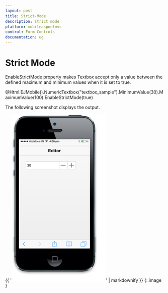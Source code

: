 ```yaml
---
layout: post
title: Strict-Mode
description: strict mode
platform: mobileaspnetmvc
control: Form Controls
documentation: ug
---
```


# Strict Mode

EnableStrictMode property makes Textbox accept only a value between the defined maximum and minimum values when it is set to true.



@Html.EJMobile().NumericTextbox("textbox_sample").MinimumValue(30).MaximumValue(100).EnableStrictMode(true)



The following screenshot displays the output.

{{ '![](Strict-Mode_images/Strict-Mode_img1.png)' | markdownify }}
{:.image }


